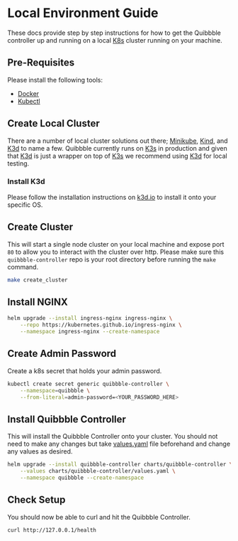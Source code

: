 # Local Environment Guide

These docs provide step by step instructions for how to get the Quibbble controller up and running on a local [K8s](https://kubernetes.io) cluster running on your machine.

## Pre-Requisites

Please install the following tools:
- [Docker](https;//docker.com)
- [Kubectl](https://kubernetes.io/docs/reference/kubectl/kubectl)

## Create Local Cluster

There are a number of local cluster solutions out there; [Minikube](https://minikube.sigs.k8s.io), [Kind](https://kind.sigs.k8s.io), and  [K3d](https://k3d.io) to name a few. Quibbble currently runs on [K3s](https://k3s.io) in production and given that [K3d](https://k3d.io) is just a wrapper on top of [K3s](https://k3s.io) we recommend using [K3d](https://k3d.io) for local testing.

### Install K3d

Please follow the installation instructions on [k3d.io](https://k3d.io) to install it onto your specific OS. 

## Create Cluster

This will start a single node cluster on your local machine and expose port `80` to allow you to interact with the cluster over http. Please make sure this `quibbble-controller` repo is your root directory before running the `make` command.

```bash
make create_cluster
```

## Install NGINX

```bash
helm upgrade --install ingress-nginx ingress-nginx \
    --repo https://kubernetes.github.io/ingress-nginx \
    --namespace ingress-nginx --create-namespace
```

## Create Admin Password

Create a k8s secret that holds your admin password.

```bash
kubectl create secret generic quibbble-controller \
    --namespace=quibbble \
    --from-literal=admin-password=<YOUR_PASSWORD_HERE>
```

## Install Quibbble Controller

This will install the Quibbble Controller onto your cluster. You should not need to make any changes but take [values.yaml](../charts/quibbble-controller/values.yaml) file beforehand and change any values as desired. 

```bash
helm upgrade --install quibbble-controller charts/quibbble-controller \
    --values charts/quibbble-controller/values.yaml \
    --namespace quibbble --create-namespace
```

## Check Setup

You should now be able to curl and hit the Quibbble Controller. 

```bash
curl http://127.0.0.1/health
```
